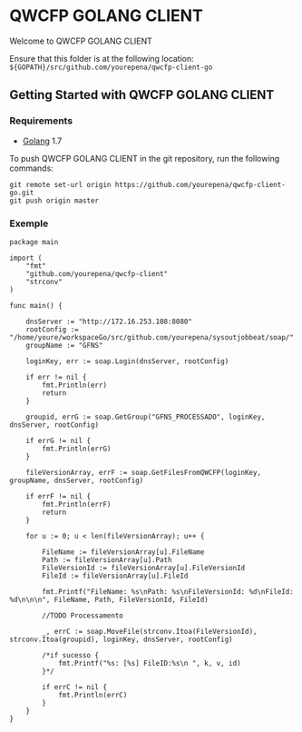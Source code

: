 # QWCFP GOLANG CLIENT 

Welcome to QWCFP GOLANG CLIENT 


Ensure that this folder is at the following location:
`${GOPATH}/src/github.com/yourepena/qwcfp-client-go`


## Getting Started with QWCFP GOLANG CLIENT 

### Requirements

* [Golang](https://golang.org/dl/) 1.7


To push QWCFP GOLANG CLIENT  in the git repository, run the following commands:
```
git remote set-url origin https://github.com/yourepena/qwcfp-client-go.git
git push origin master
```

### Exemple
```
package main

import (
	"fmt"
	"github.com/yourepena/qwcfp-client"
	"strconv"
)

func main() {

	dnsServer := "http://172.16.253.108:8080"
	rootConfig := "/home/youre/workspaceGo/src/github.com/yourepena/sysoutjobbeat/soap/"
	groupName := "GFNS"

	loginKey, err := soap.Login(dnsServer, rootConfig)

	if err != nil {
		fmt.Println(err)
		return
	}

	groupid, errG := soap.GetGroup("GFNS_PROCESSADO", loginKey, dnsServer, rootConfig)

	if errG != nil {
		fmt.Println(errG)
	}

	fileVersionArray, errF := soap.GetFilesFromQWCFP(loginKey, groupName, dnsServer, rootConfig)

	if errF != nil {
		fmt.Println(errF)
		return
	}

	for u := 0; u < len(fileVersionArray); u++ {

		FileName := fileVersionArray[u].FileName
		Path := fileVersionArray[u].Path
		FileVersionId := fileVersionArray[u].FileVersionId
		FileId := fileVersionArray[u].FileId

		fmt.Printf("FileName: %s\nPath: %s\nFileVersionId: %d\nFileId: %d\n\n\n", FileName, Path, FileVersionId, FileId)

		//TODO Processamento

		_, errC := soap.MoveFile(strconv.Itoa(FileVersionId), strconv.Itoa(groupid), loginKey, dnsServer, rootConfig)

		/*if sucesso {
			fmt.Printf("%s: [%s] FileID:%s\n ", k, v, id)
		}*/

		if errC != nil {
			fmt.Println(errC)
		}
	}
}
```
